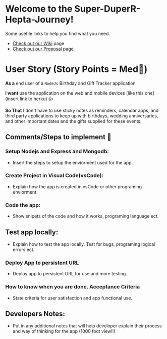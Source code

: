 # **Welcome to the Super-DuperR-Hepta-Journey!**
Some usefile links to help you find what you need.
- [Check out our Wiki](https://github.com/cheddarmonk/super-duper-hepta-journey/wiki) page
- [Check out our Proposal](https://github.com/cheddarmonk/super-duper-hepta-journey/blob/main/Proposal.md) page

# User Story (Story Points = Med👕)
**As a** end user of a `NodeJs` Birthday and Gift Tracker application  

**I want** use the application on the web and mobile devices [like this one](insert link to herku) 👍

**So That** I don't have to use sticky notes as reminders, calendar apps, and third party applications to keep up with birthdays, wedding anniversaries, and other important dates and the gifts supplied for these events.

## Comments/Steps to implement 🥇

### Setup Nodejs and Express and Mongodb:
- Insert the steps to setup the enviorment used for the app.
    
### Create Project in Visual Code(vsCode):
- Explain how the app is created in vsCode or other programing enviorment.

### Code the app:
- Show snipets of the code and how it works, programing language ect.


## Test app locally:
- Explain how to test the app locally.  Test for bugs, programing logical errors ect.


### Deploy App to persistent URL
- Deploy app to persistent URL for use and more testing.  

### How to know when you are done. Acceptance Criteria 
- State criteria for user satisfaction and app functional use.



## **Developers Notes:**
- Put in any additional notes that will help developer explain their process and way of thinking for the app (1000 foot view!!)

